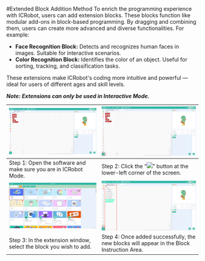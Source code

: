 #Extended Block Addition Method
To enrich the programming experience with ICRobot, users can add extension blocks. These blocks function like modular add-ons in block-based programming. By dragging and combining them, users can create more advanced and diverse functionalities. For example:

+ **<font style="color:rgb(23, 26, 29);">Face Recognition Block:</font>**<font style="color:rgb(23, 26, 29);"> Detects and recognizes human faces in images. Suitable for interactive scenarios.</font>
+ **<font style="color:rgb(23, 26, 29);">Color Recognition Block: </font>**<font style="color:rgb(23, 26, 29);">Identifies the color of an object. Useful for sorting, tracking, and classification tasks.</font>

These extensions make ICRobot's coding more intuitive and powerful — ideal for users of different ages and skill levels.

_**Note: Extensions can only be used in Interactive Mode.**_

| ![](img/EB01.png) | ![](img/EB02.png) |
| --- | --- |
| Step 1: Open the software and make sure you are in ICRobot Mode. | Step 2: Click the “![](https://cdn.nlark.com/yuque/0/2025/png/51022723/1749901346238-f0025969-5d19-4d09-8698-9f8869da08b1.png)” button at the lower-left corner of the screen. |
| ![](img/EB03.png) | ![](img/EB04.png) |
| Step 3: In the extension window, select the block you wish to add. | Step 4: Once added successfully, the new blocks will appear in the Block Instruction Area. |


